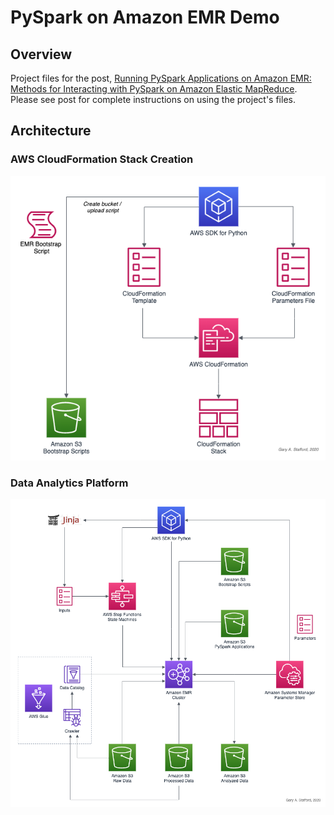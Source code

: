 # PySpark on Amazon EMR Demo

## Overview

Project files for the post, [Running PySpark Applications on Amazon EMR: Methods for Interacting with PySpark on Amazon Elastic MapReduce](https://garystafford.medium.com/running-pyspark-applications-on-amazon-emr-e536b7a865ca). Please see post for complete instructions on using the project's files.

## Architecture

### AWS CloudFormation Stack Creation

![Architecture](images/CFN_Architecture.png)
  
  
### Data Analytics Platform

![Architecture](images/Workflow_Architecture.png)